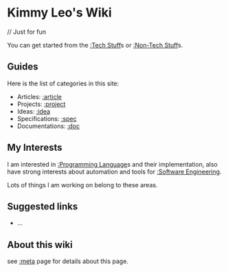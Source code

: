 Kimmy Leo's Wiki
=======

// Just for fun

You can get started from the [:Tech Stuff]()s or [:Non-Tech Stuff]()s.

## Guides

Here is the list of categories in this site:

 - Articles: [:article]()
 - Projects: [:project]()
 - Ideas: [:idea]()
 - Specifications: [:spec]()
 - Documentations: [:doc]()

## My Interests

I am interested in [:Programming Language]()s and their implementation, also
have strong interests about automation and tools for [:Software Engineering]().

Lots of things I am working on belong to these areas.

## Suggested links
  - ...

## About this wiki

see [:meta]() page for details about this page.